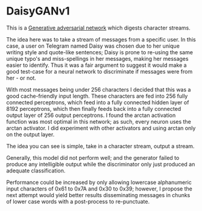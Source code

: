# DaisyGANv1

This is a [Generative adversarial network](https://en.wikipedia.org/wiki/Generative_adversarial_network) which digests character streams.

The idea here was to take a stream of messages from a specific user. In this case, a user on Telegram named Daisy was chosen due to her unique writing style and quote-like sentences; Daisy is prone to re-using the same unique typo's and miss-spellings in her messages, making her messages easier to identify. Thus it was a fair argument to suggest it would make a good test-case for a neural network to discriminate if messages were from her - or not.

With most messages being under 256 characters I decided that this was a good cache-friendly input length. These characters are fed into 256 fully connected perceptrons, which feed into a fully connected hidden layer of 8192 perceptrons, which then finally feeds back into a fully connected output layer of 256 output perceptrons. I found the arctan activation function was most optimal in this network; as such, every neuron uses the arctan activator. I did experiment with other activators and using arctan only on the output layer.

The idea you can see is simple, take in a character stream, output a stream.

Generally, this model did not perform well; and the generator failed to produce any intelligible output while the discriminator only just produced an adequate classification.

Performance could be increased by only allowing lowercase alphanumeric input characters of 0x61 to 0x7A and 0x30 to 0x39; however, I propose the next attempt would yield better results disseminating messages in chunks of lower case words with a post-process to re-punctuate.
 

